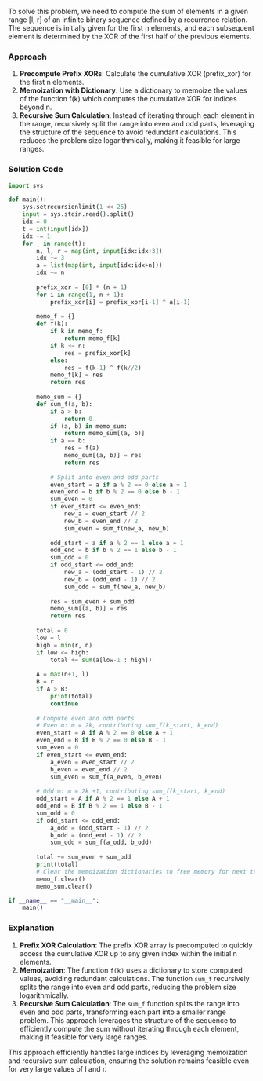 To solve this problem, we need to compute the sum of elements in a given range [l, r] of an infinite binary sequence defined by a recurrence relation. The sequence is initially given for the first n elements, and each subsequent element is determined by the XOR of the first half of the previous elements.

### Approach
1. **Precompute Prefix XORs**: Calculate the cumulative XOR (prefix_xor) for the first n elements.
2. **Memoization with Dictionary**: Use a dictionary to memoize the values of the function f(k) which computes the cumulative XOR for indices beyond n.
3. **Recursive Sum Calculation**: Instead of iterating through each element in the range, recursively split the range into even and odd parts, leveraging the structure of the sequence to avoid redundant calculations. This reduces the problem size logarithmically, making it feasible for large ranges.

### Solution Code
```python
import sys

def main():
    sys.setrecursionlimit(1 << 25)
    input = sys.stdin.read().split()
    idx = 0
    t = int(input[idx])
    idx += 1
    for _ in range(t):
        n, l, r = map(int, input[idx:idx+3])
        idx += 3
        a = list(map(int, input[idx:idx+n]))
        idx += n
        
        prefix_xor = [0] * (n + 1)
        for i in range(1, n + 1):
            prefix_xor[i] = prefix_xor[i-1] ^ a[i-1]
        
        memo_f = {}
        def f(k):
            if k in memo_f:
                return memo_f[k]
            if k <= n:
                res = prefix_xor[k]
            else:
                res = f(k-1) ^ f(k//2)
            memo_f[k] = res
            return res
        
        memo_sum = {}
        def sum_f(a, b):
            if a > b:
                return 0
            if (a, b) in memo_sum:
                return memo_sum[(a, b)]
            if a == b:
                res = f(a)
                memo_sum[(a, b)] = res
                return res
            
            # Split into even and odd parts
            even_start = a if a % 2 == 0 else a + 1
            even_end = b if b % 2 == 0 else b - 1
            sum_even = 0
            if even_start <= even_end:
                new_a = even_start // 2
                new_b = even_end // 2
                sum_even = sum_f(new_a, new_b)
            
            odd_start = a if a % 2 == 1 else a + 1
            odd_end = b if b % 2 == 1 else b - 1
            sum_odd = 0
            if odd_start <= odd_end:
                new_a = (odd_start - 1) // 2
                new_b = (odd_end - 1) // 2
                sum_odd = sum_f(new_a, new_b)
            
            res = sum_even + sum_odd
            memo_sum[(a, b)] = res
            return res
        
        total = 0
        low = l
        high = min(r, n)
        if low <= high:
            total += sum(a[low-1 : high])
        
        A = max(n+1, l)
        B = r
        if A > B:
            print(total)
            continue
        
        # Compute even and odd parts
        # Even m: m = 2k, contributing sum_f(k_start, k_end)
        even_start = A if A % 2 == 0 else A + 1
        even_end = B if B % 2 == 0 else B - 1
        sum_even = 0
        if even_start <= even_end:
            a_even = even_start // 2
            b_even = even_end // 2
            sum_even = sum_f(a_even, b_even)
        
        # Odd m: m = 2k +1, contributing sum_f(k_start, k_end)
        odd_start = A if A % 2 == 1 else A + 1
        odd_end = B if B % 2 == 1 else B - 1
        sum_odd = 0
        if odd_start <= odd_end:
            a_odd = (odd_start - 1) // 2
            b_odd = (odd_end - 1) // 2
            sum_odd = sum_f(a_odd, b_odd)
        
        total += sum_even + sum_odd
        print(total)
        # Clear the memoization dictionaries to free memory for next test case
        memo_f.clear()
        memo_sum.clear()

if __name__ == "__main__":
    main()
```

### Explanation
1. **Prefix XOR Calculation**: The prefix XOR array is precomputed to quickly access the cumulative XOR up to any given index within the initial n elements.
2. **Memoization**: The function `f(k)` uses a dictionary to store computed values, avoiding redundant calculations. The function `sum_f` recursively splits the range into even and odd parts, reducing the problem size logarithmically.
3. **Recursive Sum Calculation**: The `sum_f` function splits the range into even and odd parts, transforming each part into a smaller range problem. This approach leverages the structure of the sequence to efficiently compute the sum without iterating through each element, making it feasible for very large ranges.

This approach efficiently handles large indices by leveraging memoization and recursive sum calculation, ensuring the solution remains feasible even for very large values of l and r.